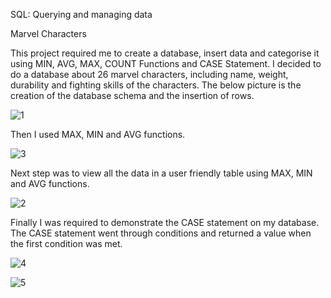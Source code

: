 
 SQL: Querying and managing data

Marvel Characters

This  project required me to create a database, insert data and categorise it using MIN, AVG,  MAX, COUNT Functions and  CASE Statement. I decided to do a database about 26 marvel characters, including  name, weight, durability and fighting skills of the characters. The below picture is the creation of the database schema and the insertion of rows.

![1](https://user-images.githubusercontent.com/96391154/158005002-cf6347e3-4b61-4b09-ba62-2c255bca4497.png)

Then I used MAX, MIN and AVG functions.

![3](https://user-images.githubusercontent.com/96391154/158005120-f82428ea-86d2-4f5a-812d-7bfaebdc9160.png)

Next step was to view all the data in a user friendly table using MAX, MIN and AVG functions.

![2](https://user-images.githubusercontent.com/96391154/158005123-2ed2d752-8237-4c4d-ad1e-74d40f9db47e.png)

Finally I was required to demonstrate the CASE statement on my  database. The CASE statement went through conditions and returned a value when the first condition was met. 

![4](https://user-images.githubusercontent.com/96391154/158005276-890d9b50-985a-4a18-b366-00505b4c4dbf.png)

![5](https://user-images.githubusercontent.com/96391154/158005279-a96362ee-3502-46ee-8360-dd7567812814.png)
